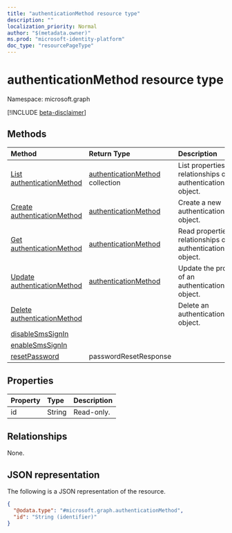 ```yaml
---
title: "authenticationMethod resource type"
description: ""
localization_priority: Normal
author: "$(metadata.owner)"
ms.prod: "microsoft-identity-platform"
doc_type: "resourcePageType"
---
```


# authenticationMethod resource type

Namespace: microsoft.graph

[!INCLUDE [beta-disclaimer](../../includes/beta-disclaimer.md)]

## Methods

| Method                                                               | Return Type                                                | Description                                                          |
| :------------------------------------------------------------------- | :--------------------------------------------------------- | :------------------------------------------------------------------- |
| [List authenticationMethod](../api/authenticationmethod-list.md)     | [authenticationMethod](authenticationMethod.md) collection | List properties and relationships of an authenticationMethod object. |
| [Create authenticationMethod](../api/authenticationmethod-create.md) | [authenticationMethod](authenticationMethod.md)            | Create a new authenticationMethod object.                            |
| [Get authenticationMethod](../api/authenticationmethod-get.md)       | [authenticationMethod](authenticationMethod.md)            | Read properties and relationships of an authenticationMethod object. |
| [Update authenticationMethod](../api/authenticationmethod-update.md) | [authenticationMethod](authenticationMethod.md)            | Update the properties of an authenticationMethod object.             |
| [Delete authenticationMethod](../api/authenticationmethod-delete.md) |                                                            | Delete an authenticationMethod object.                               |
| [disableSmsSignIn](../api/authenticationmethod-disableSmsSignIn.md)  |                                                            |                                                                      |
| [enableSmsSignIn](../api/authenticationmethod-enableSmsSignIn.md)    |                                                            |                                                                      |
| [resetPassword](../api/authenticationmethod-resetPassword.md)        | passwordResetResponse                                      |                                                                      |

## Properties

| Property | Type   | Description |
| :------- | :----- | :---------- |
| id       | String | Read-only.  |

## Relationships

None.

## JSON representation

The following is a JSON representation of the resource.

<!-- {
  "blockType": "resource",
  "keyProperty": "id",
  "@odata.type": "microsoft.graph.authenticationMethod",
  "baseType": "microsoft.graph.entity",
  "openType": False
}
-->

```json
{
  "@odata.type": "#microsoft.graph.authenticationMethod",
  "id": "String (identifier)"
}
```
